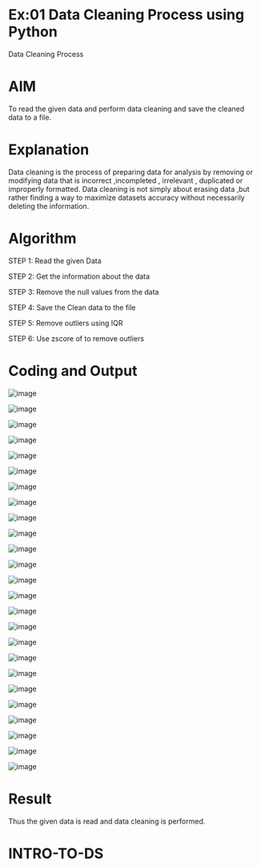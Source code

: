 # Ex:01 Data Cleaning Process using Python
Data Cleaning Process

# AIM
To read the given data and perform data cleaning and save the cleaned data to a file.

# Explanation
Data cleaning is the process of preparing data for analysis by removing or modifying data that is incorrect ,incompleted , irrelevant , duplicated or improperly formatted. Data cleaning is not simply about erasing data ,but rather finding a way to maximize datasets accuracy without necessarily deleting the information.

# Algorithm
STEP 1: Read the given Data

STEP 2: Get the information about the data

STEP 3: Remove the null values from the data

STEP 4: Save the Clean data to the file

STEP 5: Remove outliers using IQR

STEP 6: Use zscore of to remove outliers

# Coding and Output

   ![image](https://github.com/kannan0071/Ex.No1/assets/119641638/de55fdbd-50ed-4934-bd06-fff049f76e10)

   ![image](https://github.com/kannan0071/Ex.No1/assets/119641638/33aa63e5-562c-4e6f-908d-b73a3bc26a96)

   ![image](https://github.com/kannan0071/Ex.No1/assets/119641638/e1e3c7a1-6821-4ffe-94d8-4f8f5c04f0d5)

   ![image](https://github.com/kannan0071/Ex.No1/assets/119641638/6912b5a2-42ce-455e-a9d4-282e4e67eebb)

   ![image](https://github.com/kannan0071/Ex.No1/assets/119641638/496a25dc-b31b-4b79-a629-cac7351b0637)

   ![image](https://github.com/kannan0071/Ex.No1/assets/119641638/6f84be3d-a98f-4d61-afd1-5d92a1c13d85)

   ![image](https://github.com/kannan0071/Ex.No1/assets/119641638/e4fc083a-c1b9-49ba-94a4-d3c4733bdb99)

   ![image](https://github.com/kannan0071/Ex.No1/assets/119641638/d9520116-287f-4111-8e6f-cf000d46b23c)

   ![image](https://github.com/kannan0071/Ex.No1/assets/119641638/18d1715a-5e61-4b70-bf64-21b05fcd3ca4)

   ![image](https://github.com/kannan0071/Ex.No1/assets/119641638/6f8938e4-ff3f-4905-9f8b-6e822b7bdf9b)

   ![image](https://github.com/kannan0071/Ex.No1/assets/119641638/d1b81adf-58b3-41e1-8ff8-cdc8cc0e8ac4)

   ![image](https://github.com/kannan0071/Ex.No1/assets/119641638/9e159e06-9e13-453b-9753-0669c6c5c93f)

   ![image](https://github.com/kannan0071/Ex.No1/assets/119641638/6414c9c8-da1c-4f36-9e1b-97fb39a91700)

   ![image](https://github.com/kannan0071/Ex.No1/assets/119641638/4d380815-6d69-488d-a65f-7c1bccdce2fd)

   ![image](https://github.com/kannan0071/Ex.No1/assets/119641638/d0447486-51e3-4a54-9a49-256d4e19601e)

   ![image](https://github.com/kannan0071/Ex.No1/assets/119641638/bf86ad2b-c082-44e6-aed1-e558855509c6)

   ![image](https://github.com/kannan0071/Ex.No1/assets/119641638/ef5f2026-673f-44c9-b93e-88b1148ae5e0)

   ![image](https://github.com/kannan0071/Ex.No1/assets/119641638/c02eeb4e-c4fd-47f1-b79b-6fcdb74b7c58)

   ![image](https://github.com/kannan0071/Ex.No1/assets/119641638/4e63a281-3b53-4014-b555-7b338cc02b94)

   ![image](https://github.com/kannan0071/Ex.No1/assets/119641638/d6add49d-a00d-479c-a0f3-13a4340916aa)

   ![image](https://github.com/kannan0071/Ex.No1/assets/119641638/43a84f69-9084-4897-9753-a8f474c72468)

   ![image](https://github.com/kannan0071/Ex.No1/assets/119641638/17100087-5d07-4444-8e84-30e7da8fd864)

   ![image](https://github.com/kannan0071/Ex.No1/assets/119641638/9afa8017-7949-49c1-b82e-d995ad557b7c)

   ![image](https://github.com/kannan0071/Ex.No1/assets/119641638/d60ae7ac-20f4-44e5-86ad-7161a110c82b)

   ![image](https://github.com/kannan0071/Ex.No1/assets/119641638/d2c9ba18-d1dc-4b79-a225-4aa9dbc8fb49)


# Result
  Thus the given data is read and data cleaning is performed.
# INTRO-TO-DS
